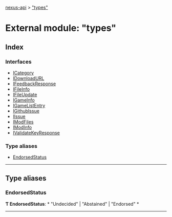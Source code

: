 [nexus-api](../README.md) > ["types"](../modules/_types_.md)

# External module: "types"

## Index

### Interfaces

* [ICategory](../interfaces/_types_.icategory.md)
* [IDownloadURL](../interfaces/_types_.idownloadurl.md)
* [IFeedbackResponse](../interfaces/_types_.ifeedbackresponse.md)
* [IFileInfo](../interfaces/_types_.ifileinfo.md)
* [IFileUpdate](../interfaces/_types_.ifileupdate.md)
* [IGameInfo](../interfaces/_types_.igameinfo.md)
* [IGameListEntry](../interfaces/_types_.igamelistentry.md)
* [IGithubIssue](../interfaces/_types_.igithubissue.md)
* [IIssue](../interfaces/_types_.iissue.md)
* [IModFiles](../interfaces/_types_.imodfiles.md)
* [IModInfo](../interfaces/_types_.imodinfo.md)
* [IValidateKeyResponse](../interfaces/_types_.ivalidatekeyresponse.md)

### Type aliases

* [EndorsedStatus](_types_.md#endorsedstatus)

---

## Type aliases

<a id="endorsedstatus"></a>

###  EndorsedStatus

**Ƭ EndorsedStatus**: * "Undecided" &#124; "Abstained" &#124; "Endorsed"
*

___

